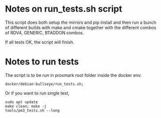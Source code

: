 # Notes on run_tests.sh script
This script does both setup the mirrors and pip install and then run a 
bunch of different builds with make and cmake together with the different combos 
of RDV4, GENERIC, BTADDON combos. 

If all tests OK,  the script will finish.


# Notes to run tests
The script is to be run in proxmark root folder inside the docker env.

```
docker/debian-bullseye/run_tests.sh;
``` 

Or if you want to run single test,  

```
sudo apt update
make clean; make -j
tools/pm3_tests.sh --long
```

